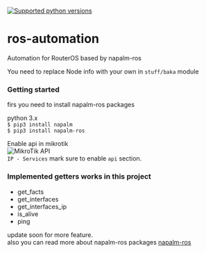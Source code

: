 [![Supported python versions](https://img.shields.io/pypi/pyversions/napalm-ros.svg)](https://pypi.python.org/pypi/napalm-ros/)
# ros-automation
Automation for RouterOS based by napalm-ros

You need to replace Node info with your own in `stuff/baka` module

### Getting started
firs you need to install napalm-ros packages

python 3.x</br>
`$ pip3 install napalm`<br>
`$ pip3 install napalm-ros`

Enable api in mikrotik<br>
![MikroTik API](https://i.imgur.com/77luieJ.png)<br>
`IP - Services` mark sure to enable `api` section.

### Implemented getters works in this project
* get_facts
* get_interfaces
* get_interfaces_ip
* is_alive
* ping

update soon for more feature.<br>
also you can read more about napalm-ros packages [napalm-ros](https://github.com/napalm-automation-community/napalm-ros)
